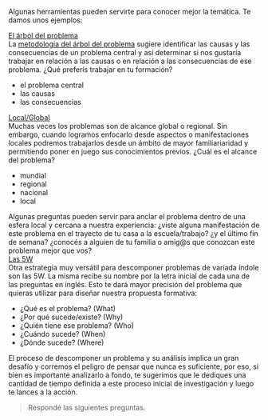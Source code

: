 Algunas herramientas pueden servirte para conocer mejor la temática. Te damos unos ejemplos:

<div class="panel-group" id="accordion">
  <div class="panel panel-default" style="width: 100%;">
    <div class="panel-heading">
      <a data-toggle="collapse" data-parent="#accordion" href="#collapseOne">
        El árbol del problema
      </a>
    </div>
    <div id="collapseOne" class="panel-collapse collapse">
      <div class="panel-body">
        La <a href="https://www.cepal.org/ilpes/noticias/noticias/9/33159/Arboles_Diagnostico.pdf" target="_blank">metodología del árbol del problema</a> sugiere identificar las causas y las consecuencias de un problema central y así determinar si nos gustaría trabajar en relación a las causas o en relación a las consecuencias de ese problema. ¿Qué preferís trabajar en tu formación?
        <ul>
          <li>el problema central</li>
          <li>las causas</li>
          <li>las consecuencias</li>
        </ul>
      </div>
    </div>
  </div>
    
  <div class="panel panel-default" style="width: 100%;">
    <div class="panel-heading">
      <a data-toggle="collapse" data-parent="#accordion" href="#collapseTwo">
        Local/Global
      </a>
    </div>
    <div id="collapseTwo" class="panel-collapse collapse">
      <div class="panel-body">
        Muchas veces los problemas son de alcance global o regional. Sin embargo, cuando logramos enfocarlo desde aspectos o manifestaciones locales podremos trabajarlos desde un ámbito de mayor familiariaridad y permitiendo poner en juego sus conocimientos previos. ¿Cuál es el alcance del problema? 
        <ul>
          <li>mundial</li>
          <li>regional</li>
          <li>nacional</li>
          <li>local</li>
        </ul>
        Algunas preguntas pueden servir para anclar el problema dentro de una esfera local y cercana a nuestra experiencia: 
        ¿viste alguna manifestación de este problema en el trayecto de tu casa a la escuela/trabajo? ¿y el último fin de semana?
        ¿conocés a alguien de tu familia o amig@s que conozcan este problema mejor que vos?
      </div>
    </div>
  </div>
  
  <div class="panel panel-default" style="width: 100%;">
    <div class="panel-heading">
      <a data-toggle="collapse" data-parent="#accordion" href="#collapseThree">
        Las 5W
      </a>
    </div>
    <div id="collapseThree" class="panel-collapse collapse">
      <div class="panel-body">
        Otra estrategia muy versátil para descomponer problemas de variada índole son las 5W. La misma recibe su nombre por la letra inicial de cada una de las preguntas en inglés. Esto te dará mayor precisión del problema que quieras utilizar para diseñar nuestra propuesta formativa: 
        <ul> 
          <li>¿Qué es el problema? (What)</li>
          <li>¿Por qué sucede/existe? (Why)</li>
          <li>¿Quién tiene ese problema? (Who)</li>
          <li>¿Cuándo sucede? (When)</li>
          <li>¿Dónde sucede? (Where)</li>
        </ul>
      </div>
    </div>
  </div>
</div>

El proceso de descomponer un problema y su análisis implica un gran desafío y corremos el peligro de pensar que nunca es suficiente, por eso, si bien es importante analizarlo a fondo, te sugerimos que le dediques una cantidad de tiempo definida a este proceso inicial de investigación y luego te lances a la acción.

> Respondé las siguientes preguntas.